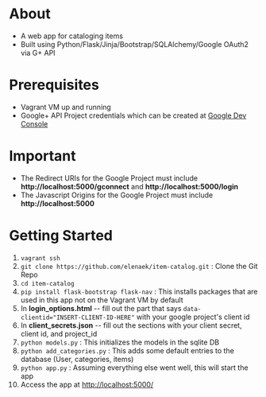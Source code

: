 # About
- A web app for cataloging items
- Built using Python/Flask/Jinja/Bootstrap/SQLAlchemy/Google OAuth2 via G+ API

# Prerequisites
- Vagrant VM up and running
- Google+ API Project credentials which can be created at [Google Dev Console](https://console.developers.google.com/)

# Important
- The Redirect URIs for the Google Project must include **http://localhost:5000/gconnect** and **http://localhost:5000/login**
- The Javascript Origins for the Google Project must include **http://localhost:5000**

# Getting Started
1. `vagrant ssh`
2. `git clone https://github.com/elenaek/item-catalog.git` : Clone the Git Repo
3. `cd item-catalog`
3. `pip install flask-bootstrap flask-nav` : This installs packages that are used in this app not on the Vagrant VM by default
4. In **login_options.html** -- fill out the part that says `data-clientid="INSERT-CLIENT-ID-HERE"` with your google project's client id
5. In **client_secrets.json** -- fill out the sections with your client secret, client id, and project_id
6. `python models.py` : This initializes the models in the sqlite DB
7. `python add_categories.py` : This adds some default entries to the database (User, categories, items)
8. `python app.py` : Assuming everything else went well, this will start the app
9. Access the app at [http://localhost:5000/](http://localhost:5000/)
